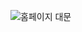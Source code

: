 ![홈페이지 대문](https://user-images.githubusercontent.com/37038105/202432518-a0e1fa3c-21cb-4cd4-b0dc-f2c51335442d.gif)